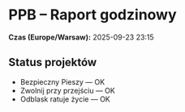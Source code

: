 # PPB – Raport godzinowy
**Czas (Europe/Warsaw):** 2025-09-23 23:15

## Status projektów
- Bezpieczny Pieszy — OK
- Zwolnij przy przejściu — OK
- Odblask ratuje życie — OK

